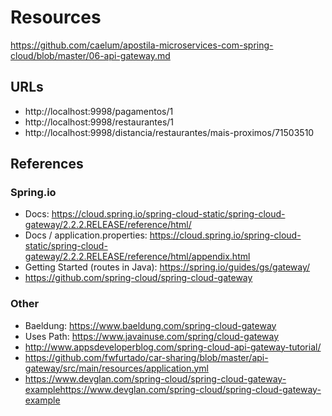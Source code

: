 # Resources

https://github.com/caelum/apostila-microservices-com-spring-cloud/blob/master/06-api-gateway.md

## URLs

- http://localhost:9998/pagamentos/1
- http://localhost:9998/restaurantes/1
- http://localhost:9998/distancia/restaurantes/mais-proximos/71503510

## References

### Spring.io

- Docs: https://cloud.spring.io/spring-cloud-static/spring-cloud-gateway/2.2.2.RELEASE/reference/html/
- Docs / application.properties: https://cloud.spring.io/spring-cloud-static/spring-cloud-gateway/2.2.2.RELEASE/reference/html/appendix.html
- Getting Started (routes in Java): https://spring.io/guides/gs/gateway/
- https://github.com/spring-cloud/spring-cloud-gateway

### Other

- Baeldung: https://www.baeldung.com/spring-cloud-gateway
- Uses Path: https://www.javainuse.com/spring/cloud-gateway
- http://www.appsdeveloperblog.com/spring-cloud-api-gateway-tutorial/
- https://github.com/fwfurtado/car-sharing/blob/master/api-gateway/src/main/resources/application.yml
- https://www.devglan.com/spring-cloud/spring-cloud-gateway-examplehttps://www.devglan.com/spring-cloud/spring-cloud-gateway-example


